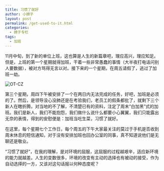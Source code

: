 ```yaml
---
title: 习惯了就好
author: 小嫦子
layout: post
permalink: /get-used-to-it.html
categories:
  - 嫦子专栏
tags:
  - 加班
---
```

11月中旬，到了新的单位上班，这也算是人生的新篇章吧，理应高兴，理应知足。但是，上班的第一个星期就得加班，干着一些非常愚蠢的事情（大半夜打电话问别人要数据），被对方骂得无言以对。接下来的一个星期，在周五请假了，逃过了加班一劫。  


  
![ OT-CZ ][1]

第三个星期，周四下午被安排了一个在两日内无法完成的任务，好吧，加班是必须的了。然后，是领导没心没肺还是在考验我们，老员工的假条都批了，就剩下三个新人在瞎折腾，对当地的不了解，不清楚已有的资料，注定了周末“白加黑”式的加班。我们是新人，我们不能抱怨，我们做什么说什么都要小心翼翼，我们只能露出无奈的表情，得到的安慰便是：加班当吃生菜，习惯了就好。

在这里，每个星期七个工作日，每个周五的下午大家最关注的莫过于手机是否收到周末休息的短信通知，对于没有安排加班也回办公室的同事，真不知道说他们是无聊还是敬业。

“习惯了就好”，在我的理解，是对环境的屈服，这屈服的过程越艰辛，适应新环境的能力就越差。人生的变数很多，环境的改变有主动的选择也有被动的接受，作为自动选择的一方，又该对这句话报以何种态度呢？

 [1]: http://cyhour.com/wp-content/uploads/2014/12/OT-CZ-20141217.jpg